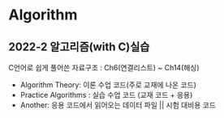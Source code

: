 # Algorithm
2022-2 알고리즘(with C)실습
---
C언어로 쉽게 풀어쓴 자료구조 : Ch6(연결리스트) ~ Ch14(해싱)
- Algorithm Theory: 이론 수업 코드(주로 교재에 나온 코드)
- Practice Algorithms : 실습 수업 코드 (교재 코드 + 응용)
- Another: 응용 코드에서 읽어오는 데이터 파일 || 시험 대비용 코드 
